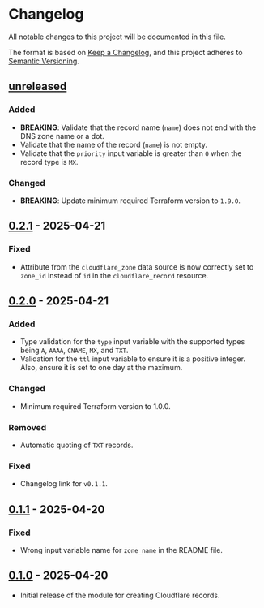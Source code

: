 # Changelog

All notable changes to this project will be documented in this file.

The format is based on [Keep a Changelog](https://keepachangelog.com/en/1.1.0/),
and this project adheres to
[Semantic Versioning](https://semver.org/spec/v2.0.0.html).

## [unreleased]

### Added

- **BREAKING**: Validate that the record name (`name`) does not end with the DNS
  zone name or a dot.
- Validate that the name of the record (`name`) is not empty.
- Validate that the `priority` input variable is greater than `0` when the
  record type is `MX`.

### Changed

- **BREAKING**: Update minimum required Terraform version to `1.9.0`.

## [0.2.1] - 2025-04-21

### Fixed

- Attribute from the `cloudflare_zone` data source is now correctly set to
  `zone_id` instead of `id` in the `cloudflare_record` resource.

## [0.2.0] - 2025-04-21

### Added

- Type validation for the `type` input variable with the supported types being
  `A`, `AAAA`, `CNAME`, `MX`, and `TXT`.
- Validation for the `ttl` input variable to ensure it is a positive integer.
  Also, ensure it is set to one day at the maximum.

### Changed

- Minimum required Terraform version to 1.0.0.

### Removed

- Automatic quoting of `TXT` records.

### Fixed

- Changelog link for `v0.1.1`.

## [0.1.1] - 2025-04-20

### Fixed

- Wrong input variable name for `zone_name` in the README file.

## [0.1.0] - 2025-04-20

- Initial release of the module for creating Cloudflare records.

[unreleased]:
  https://github.com/visiosto/terraform-cloudflare-record/compare/v0.2.1...HEAD
[0.2.1]:
  https://github.com/visiosto/terraform-cloudflare-record/compare/v0.2.0...v0.2.1
[0.2.0]:
  https://github.com/visiosto/terraform-cloudflare-record/compare/v0.1.1...v0.2.0
[0.1.1]:
  https://github.com/visiosto/terraform-cloudflare-record/compare/v0.1.0...v0.1.1
[0.1.0]:
  https://github.com/visiosto/terraform-cloudflare-record/releases/tag/v0.1.0
